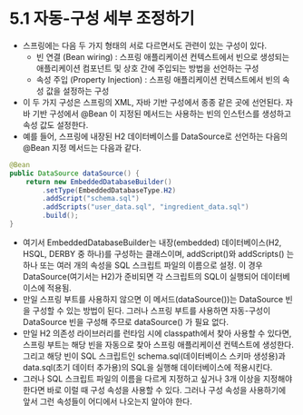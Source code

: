 # 5.1 자동-구성 세부 조정하기
- 스프링에는 다음 두 가지 형태의 서로 다르면서도 관련이 있는 구성이 있다.
  - 빈 연결 (Bean wiring) : 스프링 애플리케이션 컨텍스트에서 빈으로 생성되는 애플리케이션 컴포넌트 및 상호 간에 주입되는 방법을 선언하는 구성
  - 속성 주입 (Property Injection) : 스프링 애플리케이션 컨텍스트에서 빈의 속성 값을 설정하는 구성
- 이 두 가지 구성은 스프링의 XML, 자바 기반 구성에서 종종 같은 곳에 선언된다. 자바 기반 구성에서 @Bean 이 지정된 메서드는 사용하는 빈의 인스턴스를 생성하고 속성 값도 설정한다.
- 예를 들어, 스프링에 내장된 H2 데이터베이스를 DataSource로 선언하는 다음의 @Bean 지정 메서드는 다음과 같다.
```java
@Bean
public DataSource dataSource() {
    return new EmbeddedDatabaseBuilder()
        .setType(EmbeddedDatabaseType.H2)
        .addScript("schema.sql")
        .addScripts("user_data.sql", "ingredient_data.sql")
        .build();
}
```
- 여기서 EmbeddedDatabaseBuilder는 내장(embedded) 데이터베이스(H2, HSQL, DERBY 중 하나)를 구성하는 클래스이며, addScript()와 addScripts() 는 하나 또는 여러 개의 속성을
SQL 스크립트 파일의 이름으로 설정. 이 경우 DataSource(여기서는 H2)가 준비되면 각 스크립트의 SQL이 실행되어 데이터베이스에 적용됨.
- 만일 스프링 부트를 사용하지 않으면 이 메서드(dataSource())는 DataSource 빈을 구성할 수 있는 방법이 된다. 그러나 스프링 부트를 사용하면 자동-구성이 DataSource 빈을 구성해 주므로
dataSource() 가 필요 없다.
- 만일 H2 의존성 라이브러리를 런타임 시에 classpath에서 찾아 사용할 수 있다면, 스프링 부트는 해당 빈을 자동으로 찾아 스프링 애플리케이션 컨텍스트에 생성한다. 그리고 해당 빈이 SQL 스크립트인
schema.sql(데이터베이스 스키마 생성용)과 data.sql(초기 데이터 추가용)의 SQL을 실행해 데이터베이스에 적용시킨다.
- 그러나 SQL 스크립트 파일의 이름을 다르게 지정하고 싶거나 3개 이상을 지정해야 한다면 바로 이럴 때 구성 속성을 사용할 수 있다. 그러나 구성 속성을 사용하기에 앞서 그런 속성들이 어디에서 나오는지
알아야 한다.

